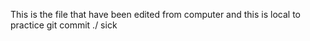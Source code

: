 This is the file that have been edited from computer and this is local to practice git commit ./
sick
